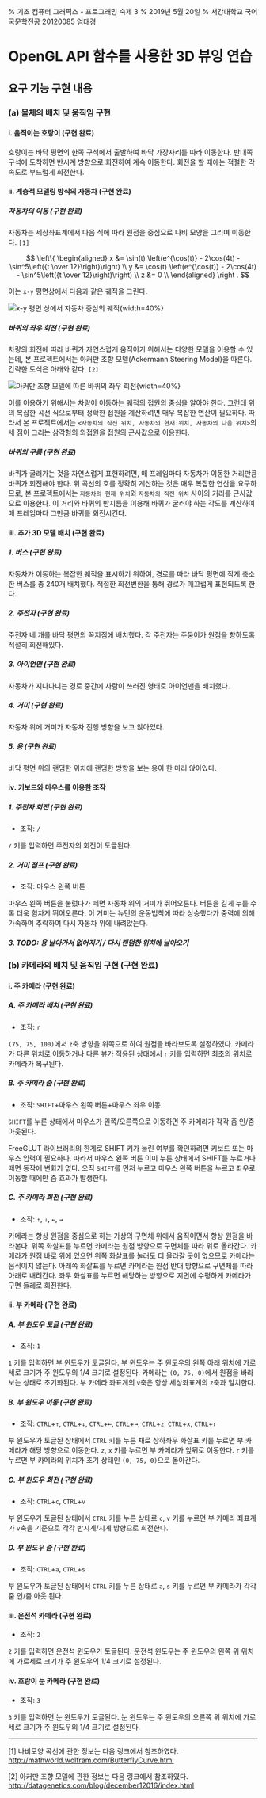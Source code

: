 % 기초 컴퓨터 그래픽스 - 프로그래밍 숙제 3
% 2019년 5월 20일
% 서강대학교 국어국문학전공 20120085 엄태경

# OpenGL API 함수를 사용한 3D 뷰잉 연습

## 요구 기능 구현 내용

### (a) 물체의 배치 및 움직임 구현

#### i. 움직이는 호랑이 (구현 완료)

호랑이는 바닥 평면의 한쪽 구석에서 출발하여 바닥 가장자리를 따라 이동한다. 반대쪽 구석에 도착하면 반시계 방향으로 회전하여 계속 이동한다. 회전을 할 때에는 적절한 각속도로 부드럽게 회전한다.

#### ii. 계층적 모델링 방식의 자동차 (구현 완료)

##### 자동차의 이동 (구현 완료)

자동차는 세상좌표계에서 다음 식에 따라 원점을 중심으로 나비 모양을 그리며 이동한다. `[1]`

$$
\left\{
\begin{aligned}
x &= \sin(t) \left(e^{\cos(t)} - 2\cos(4t) - \sin^5\left({t \over 12}\right)\right) \\
y &= \cos(t) \left(e^{\cos(t)} - 2\cos(4t) - \sin^5\left({t \over 12}\right)\right) \\
z &= 0 \\
\end{aligned}
\right .
$$

이는 `x-y` 평면상에서 다음과 같은 궤적을 그린다.

![x-y 평면 상에서 자동차 중심의 궤적](img/butterfly.png){width=40%}

##### 바퀴의 좌우 회전 (구현 완료)

차량의 회전에 따라 바퀴가 자연스럽게 움직이기 위해서는 다양한 모델을 이용할 수 있는데, 본 프로젝트에서는 아커만 조향 모델(Ackermann Steering Model)을 따른다. 간략한 도식은 아래와 같다. `[2]`

![아커만 조향 모델에 따른 바퀴의 좌우 회전](img/ackermann.png){width=40%}

이를 이용하기 위해서는 차량이 이동하는 궤적의 접원의 중심을 알아야 한다. 그런데 위의 복잡한 곡선 식으로부터 정확한 접원을 계산하려면 매우 복잡한 연산이 필요하다. 따라서 본 프로젝트에서는 `<자동차의 직전 위치, 자동차의 현재 위치, 자동차의 다음 위치>`의 세 점이 그리는 삼각형의 외접원을 접원의 근사값으로 이용한다.

##### 바퀴의 구름 (구현 완료)

바퀴가 굴러가는 것을 자연스럽게 표현하려면, 매 프레임마다 자동차가 이동한 거리만큼 바퀴가 회전해야 한다. 위 곡선의 호를 정확히 계산하는 것은 매우 복잡한 연산을 요구하므로, 본 프로젝트에서는 `자동차의 현재 위치`와 `자동차의 직전 위치` 사이의 거리를 근사값으로 이용한다. 이 거리와 바퀴의 반지름을 이용해 바퀴가 굴러야 하는 각도를 계산하여 매 프레임마다 그만큼 바퀴를 회전시킨다.

#### iii. 추가 3D 모델 배치 (구현 완료)

##### 1. 버스 (구현 완료)

자동차가 이동하는 복잡한 궤적을 표시하기 위하여, 경로를 따라 바닥 평면에 작게 축소한 버스를 총 240개 배치했다. 적절한 회전변환을 통해 경로가 매끄럽게 표현되도록 한다.

##### 2. 주전자 (구현 완료)

주전자 네 개를 바닥 평면의 꼭지점에 배치했다. 각 주전자는 주둥이가 원점을 향하도록 적절히 회전해있다.

##### 3. 아이언맨 (구현 완료)

자동차가 지나다니는 경로 중간에 사람이 쓰러진 형태로 아이언맨을 배치했다.

##### 4. 거미 (구현 완료)

자동차 위에 거미가 자동차 진행 방향을 보고 앉아있다.

##### 5. 용 (구현 완료)

바닥 평면 위의 랜덤한 위치에 랜덤한 방향을 보는 용이 한 마리 앉아있다.

#### iv. 키보드와 마우스를 이용한 조작

##### 1. 주전자 회전 (구현 완료)

- 조작: `/`

`/` 키를 입력하면 주전자의 회전이 토글된다.

##### 2. 거미 점프 (구현 완료)

- 조작: 마우스 왼쪽 버튼

마우스 왼쪽 버튼을 눌렀다가 떼면 자동차 위의 거미가 뛰어오른다. 버튼을 길게 누를 수록 더욱 힘차게 뛰어오른다. 이 거미는 뉴턴의 운동법칙에 따라 상승했다가 중력에 의해 가속하며 추락하여 다시 자동차 위에 내려앉는다.

##### 3. TODO: 용 날아가서 없어지기 / 다시 랜덤한 위치에 날아오기

### (b) 카메라의 배치 및 움직임 구현 (구현 완료)

#### i. 주 카메라 (구현 완료)

##### A. 주 카메라 배치 (구현 완료)

- 조작: `r`

`(75, 75, 100)`에서 `z`축 방향을 위쪽으로 하여 원점을 바라보도록 설정하였다. 카메라가 다른 위치로 이동하거나 다른 뷰가 적용된 상태에서 `r` 키를 입력하면 최초의 위치로 카메라가 복구된다.

##### B. 주 카메라 줌 (구현 완료)

- 조작: `SHIFT`+마우스 왼쪽 버튼+마우스 좌우 이동

`SHIFT`를 누른 상태에서 마우스가 왼쪽/오른쪽으로 이동하면 주 카메라가 각각 줌 인/줌 아웃된다.

FreeGLUT 라이브러리의 한계로 SHIFT 키가 눌린 여부를 확인하려면 키보드 또는 마우스 입력이 필요하다. 따라서 마우스 왼쪽 버튼 이미 누른 상태에서 SHIFT를 누르거나 떼면 동작에 변화가 없다. 오직 `SHIFT`를 먼저 누르고 마우스 왼쪽 버튼을 누르고 좌우로 이동할 때에만 줌 효과가 발생한다.

##### C. 주 카메라 회전 (구현 완료)

- 조작: `↑`, `↓`, `←`, `→`

카메라는 항상 원점을 중심으로 하는 가상의 구면체 위에서 움직이면서 항상 원점을 바라본다. 위쪽 화살표를 누르면 카메라는 원점 방향으로 구면체를 따라 위로 올라간다. 카메라가 원점 바로 위에 있으면 위쪽 화살표를 눌러도 더 올라갈 곳이 없으므로 카메라는 움직이지 않는다. 아래쪽 화살표를 누르면 카메라는 원점 반대 방향으로 구면체를 따라 아래로 내려간다. 좌우 화살표를 누르면 해당하는 방향으로 지면에 수평하게 카메라가 구면 둘레로 회전한다.

#### ii. 부 카메라 (구현 완료)

##### A. 부 윈도우 토글 (구현 완료)

- 조작: `1`

`1` 키를 입력하면 부 윈도우가 토글된다. 부 윈도우는 주 윈도우의 왼쪽 아래 위치에 가로세로 크기가 주 윈도우의 1/4 크기로 설정된다. 카메라는 `(0, 75, 0)`에서 원점을 바라보는 상태로 초기화된다. 부 카메라 좌표계의 `v`축은 항상 세상좌표계의 `z`축과 일치한다.

##### B. 부 윈도우 이동 (구현 완료)

- 조작: `CTRL`+`↑`, `CTRL`+`↓`, `CTRL`+`←`, `CTRL`+`→`, `CTRL`+`z`, `CTRL`+`x`, `CTRL`+`r`

부 윈도우가 토글된 상태에서 `CTRL` 키를 누른 채로 상하좌우 화살표 키를 누르면 부 카메라가 해당 방향으로 이동한다. `z`, `x` 키를 누르면 부 카메라가 앞뒤로 이동한다. `r` 키를 누르면 부 카메라의 위치가 초기 상태인 `(0, 75, 0)`으로 돌아간다.

##### C. 부 윈도우 회전 (구현 완료)

- 조작: `CTRL`+`c`, `CTRL`+`v`

부 윈도우가 토글된 상태에서 `CTRL` 키를 누른 상태로 `c`, `v` 키를 누르면 부 카메라 좌표계가 `v`축을 기준으로 각각 반시계/시계 방향으로 회전한다.

##### D. 부 윈도우 줌 (구현 완료)

- 조작: `CTRL`+`a`, `CTRL`+`s`

부 윈도우가 토글된 상태에서 `CTRL` 키를 누른 상태로 `a`, `s` 키를 누르면 부 카메라가 각각 줌 인/줌 아웃 된다.

#### iii. 운전석 카메라 (구현 완료)

- 조작: `2`

`2` 키를 입력하면 운전석 윈도우가 토글된다. 운전석 윈도우는 주 윈도우의 왼쪽 위 위치에 가로세로 크기가 주 윈도우의 1/4 크기로 설정된다.

#### iv. 호랑이 눈 카메라 (구현 완료)

- 조작: `3`

`3` 키를 입력하면 눈 윈도우가 토글된다. 눈 윈도우는 주 윈도우의 오른쪽 위 위치에 가로세로 크기가 주 윈도우의 1/4 크기로 설정된다.

---
<!--markdownlint-disable MD034 -->
[1] 나비모양 곡선에 관한 정보는 다음 링크에서 참조하였다. http://mathworld.wolfram.com/ButterflyCurve.html

[2] 아커만 조향 모델에 관한 정보는 다음 링크에서 참조하였다. http://datagenetics.com/blog/december12016/index.html